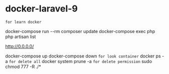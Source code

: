# docker-laravel-9

```for learn docker```

docker-compose run --rm composer update
docker-compose exec php php artisan list

http://0.0.0.0/

docker-compose up
docker-compose down
```for look container```
docker ps -a
```for delete all```
docker system prune -a
```for delete permission```
sudo chmod 777 -R ./*


